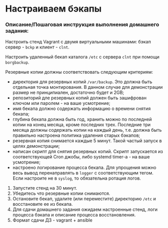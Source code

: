# Настраиваем бэкапы

### Описание/Пошаговая инструкция выполнения домашнего задания:
Настроить стенд Vagrant с двумя виртуальными машинами: бэкап сервер - `bckp` и клиент - `clnt`.

Настроить удаленный бекап каталога `/etc` c сервера `clnt` при помощи `borgbackup`.

Резервные копии должны соответствовать следующим критериям:
- директория для резервных копий `/var/backup`. Это должна быть отдельная точка монтирования. В данном случае для демонстрации размер не принципиален, достаточно будет и 2GB;
- репозиторий дле резервных копий должен быть зашифрован ключом или паролем - на ваше усмотрение;
- имя бекапа должно содержать информацию о времени снятия бекапа;
- глубина бекапа должна быть год, хранить можно по последней копии на конец месяца, кроме последних трех. Последние три месяца должны содержать копии на каждый день, т.е. должна быть правильно настроена политика удаления старых бэкапов;
- резервная копия снимается каждые 5 минут. Такой частый запуск в целях демонстрации;
- написан скрипт для снятия резервных копий. Скрипт запускается из соответствующей Cron джобы, либо systemd timer-а - на ваше усмотрение;
- настроено логирование процесса бекапа. Для упрощения можно весь вывод перенаправлять в `logger` с соответствующим тегом. Если настроите не в `syslog`, то обязательна ротация логов.

1. Запустите стенд на 30 минут.
2. Убедитесь что резервные копии снимаются.
3. Остановите бекап, удалите (или переместите) директорию `/etc` и восстановите ее из бекапа.
4. Для сдачи домашнего задания ожидаем настроенные стенд, логи процесса бэкапа и описание процесса восстановления.
5. Формат сдачи ДЗ - vagrant + ansible
